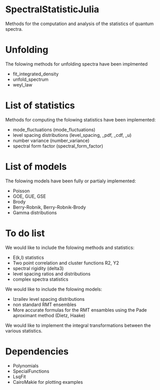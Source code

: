 # SpectralStatisticJulia
Methods for the computation and analysis of the statistics of quantum spectra. 

# Unfolding
The folowing methods for unfolding spectra have been implmented
- fit_integrated_density
- unfold_spectrum
- weyl_law
# List of statistics
Methods for computing the folowing statistics have been implemented:
- mode_fluctuations (mode_fluctuations)
- level spacing distributions (level_spacing, _pdf, _cdf, _u)
- number variance (number_variance)
- spectral form factor (spectral_form_factor)

# List of models
The folowing models have been fully or partialy implemented:
- Poisson
- GOE, GUE, GSE
- Brody
- Berry-Robnik, Berry-Robnik-Brody
- Gamma distributions

# To do list
We would like to include the folowing methods and statistics:
- E(k,l) statistics
- Two point correlation and cluster functions R2, Y2
- spectral rigidity (delta3)
- level spacing ratios and distributions
- complex spectra statistics

We would like to include the folowing models:
- Izrailev level spacing distributions
- non standard RMT ensembles
- More accurate formulas for the RMT ensambles using the Pade aproximant method (Dietz, Haake) 

We would like to implement the integral transformations between the various statistics.

# Dependencies
- Polynomials
- SpecialFunctions
- LsqFit
- CairoMakie for plotting examples